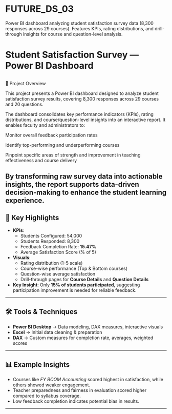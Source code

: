 # FUTURE_DS_03
Power BI dashboard analyzing student satisfaction survey data (8,300 responses across 29 courses). Features KPIs, rating distributions, and drill-through insights for course and question-level analysis.
# Student Satisfaction Survey — Power BI Dashboard

## 
📌 Project Overview

This project presents a Power BI dashboard designed to analyze student satisfaction survey results, covering 8,300 responses across 29 courses and 20 questions.

The dashboard consolidates key performance indicators (KPIs), rating distributions, and course/question-level insights into an interactive report. It enables faculty and administrators to:

Monitor overall feedback participation rates

Identify top-performing and underperforming courses

Pinpoint specific areas of strength and improvement in teaching effectiveness and course delivery

By transforming raw survey data into actionable insights, the report supports data-driven decision-making to enhance the student learning experience.
---

## 🎯 Key Highlights
- **KPIs**:
  - Students Configured: 54,000
  - Students Responded: 8,300
  - Feedback Completion Rate: **15.47%**
  - Average Satisfaction Score (% of 5)
- **Visuals**:
  - Rating distribution (1–5 scale)
  - Course-wise performance (Top & Bottom courses)
  - Question-wise average satisfaction
  - Drill-through pages for **Course Details** and **Question Details**
- **Key Insight**: Only **15% of students participated**, suggesting participation improvement is needed for reliable feedback.

---

## 🛠 Tools & Techniques
- **Power BI Desktop** → Data modeling, DAX measures, interactive visuals
- **Excel** → Initial data cleaning & preparation
- **DAX** → Custom measures for completion rate, averages, weighted scores

---

## 📊 Example Insights
- Courses like *FY BCOM Accounting* scored highest in satisfaction, while others showed weaker engagement.  
- Teacher preparedness and fairness in evaluation scored higher compared to syllabus coverage.  
- Low feedback completion indicates potential bias in results.

---


